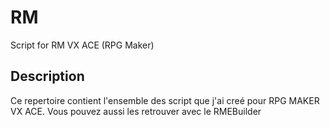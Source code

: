 <h1> RM </h1>

Script for RM VX ACE (RPG Maker)

<h2>Description</h2>

Ce repertoire contient l'ensemble des script que j'ai creé pour RPG MAKER VX ACE.
Vous pouvez aussi les retrouver avec le RMEBuilder
